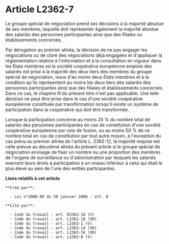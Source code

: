 # Article L2362-7

Le groupe spécial de négociation prend ses décisions à la majorité absolue de ses membres, laquelle doit représenter
également la majorité absolue des salariés des personnes participantes ainsi que des filiales ou établissements concernés. 

Par dérogation au premier alinéa, la décision de ne pas engager les négociations ou de clore des négociations déjà engagées
et d'appliquer la réglementation relative à l'information et à la consultation en vigueur dans les Etats membres où la
société coopérative européenne emploie des salariés est prise à la majorité des deux tiers des membres du groupe spécial de
négociation, issus d'au moins deux Etats membres et à la condition qu'ils représentent au moins les deux tiers des salariés
des personnes participantes ainsi que des filiales et établissements concernés. Dans ce cas, le chapitre III du présent titre
n'est pas applicable. Une telle décision ne peut être prise dans le cas d'une société coopérative européenne constituée par
transformation lorsqu'il existe un système de participation dans la coopérative qui doit être transformée. 

Lorsque la participation concerne au moins 25 % du nombre total de salariés des personnes participantes en cas de
constitution d'une société coopérative européenne par voie de fusion, ou au moins 50 % de ce nombre total en cas de
constitution par tout autre moyen, à l'exception du cas prévu au premier alinéa de l'article L. 2362-12, la majorité requise
est celle prévue au deuxième alinéa du présent article si le groupe spécial de négociation envisage de fixer un nombre ou une
proportion des membres de l'organe de surveillance ou d'administration par lesquels les salariés exercent leurs droits à
participation à un niveau inférieur à celui qui était le plus élevé au sein de l'une des entités participantes.

**Liens relatifs à cet article**

	**Créé par**:

	  - Loi n°2008-89 du 30 janvier 2008 - art. 8

	**Cité par**:

	  - Code du travail - art. D2362-16 (V)
	  - Code du travail - art. L2362-10 (VD)
	  - Code du travail - art. L2363-1 (V)
	  - Code du travail - art. L2363-14 (VD)
	  - Code du travail - art. L2363-16 (VD)
	  - Code du travail - art. L2363-8 (V)

